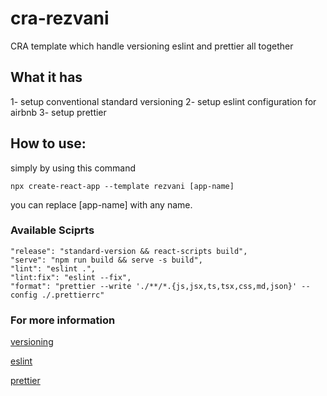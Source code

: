 # cra-rezvani
CRA template which handle versioning eslint and prettier all together

## What it has

1- setup conventional standard versioning
2- setup eslint configuration for airbnb
3- setup prettier

## How to use:

simply by using this command

```
npx create-react-app --template rezvani [app-name]
```

you can replace [app-name] with any name.

### Available Sciprts

```
"release": "standard-version && react-scripts build",
"serve": "npm run build && serve -s build",
"lint": "eslint .",
"lint:fix": "eslint --fix",
"format": "prettier --write './**/*.{js,jsx,ts,tsx,css,md,json}' --config ./.prettierrc"
```

### For more information

[versioning](https://github.com/conventional-changelog/standard-version)

[eslint](https://github.com/eslint/eslint)

[prettier](https://github.com/prettier/prettier)
